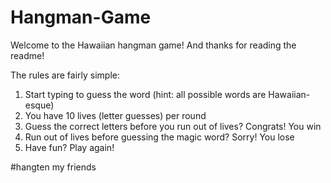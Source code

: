 # Hangman-Game

Welcome to the Hawaiian hangman game! And thanks for reading the readme!

The rules are fairly simple: 

1) Start typing to guess the word (hint: all possible words are Hawaiian-esque)
2) You have 10 lives (letter guesses) per round 
3) Guess the correct letters before you run out of lives? Congrats! You win
4) Run out of lives before guessing the magic word? Sorry! You lose
3) Have fun? Play again! 

#hangten my friends